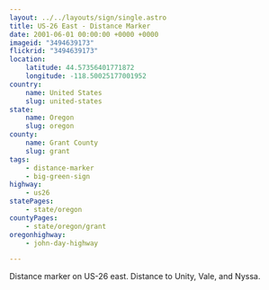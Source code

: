 ```yaml
---
layout: ../../layouts/sign/single.astro
title: US-26 East - Distance Marker
date: 2001-06-01 00:00:00 +0000 +0000
imageid: "3494639173"
flickrid: "3494639173"
location:
    latitude: 44.57356401771872
    longitude: -118.50025177001952
country:
    name: United States
    slug: united-states
state:
    name: Oregon
    slug: oregon
county:
    name: Grant County
    slug: grant
tags:
    - distance-marker
    - big-green-sign
highway:
    - us26
statePages:
    - state/oregon
countyPages:
    - state/oregon/grant
oregonhighway:
    - john-day-highway

---
```

Distance marker on US-26 east.  Distance to Unity, Vale, and Nyssa.